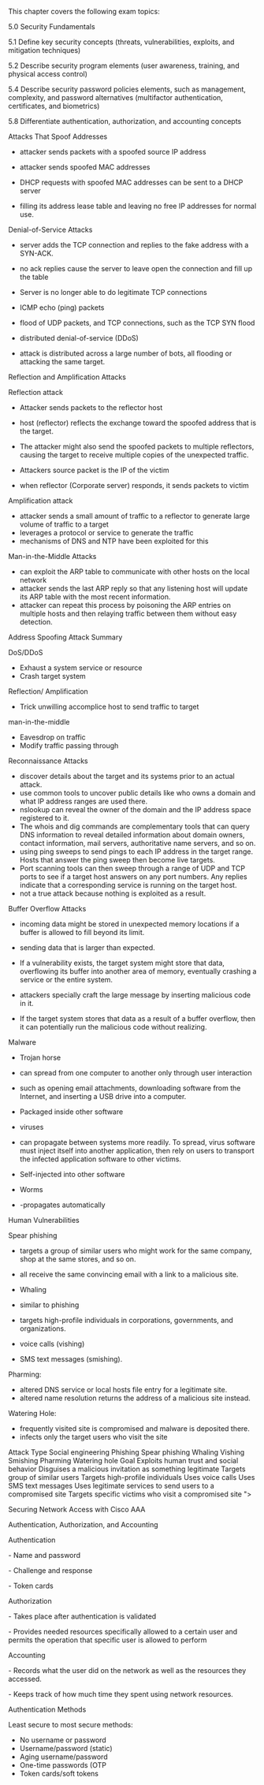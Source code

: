 This chapter covers the following exam topics:

5.0 Security Fundamentals

5.1 Define key security concepts (threats, vulnerabilities, exploits, and mitigation techniques)

5.2 Describe security program elements (user awareness, training, and physical access control)

5.4 Describe security password policies elements, such as management, complexity, and password alternatives (multifactor authentication, certificates, and biometrics)

5.8 Differentiate authentication, authorization, and accounting concepts

Attacks That Spoof Addresses

- attacker sends packets with a spoofed source IP address
- attacker sends spoofed MAC addresses
- DHCP requests with spoofed MAC addresses can be sent to a  DHCP server

- filling its address lease table and leaving no free IP addresses for normal use.

Denial-of-Service Attacks

- server adds the TCP connection and replies to the fake address with a SYN-ACK.

- no ack replies cause the server to leave open the connection and fill up the table
- Server is no longer able to do legitimate TCP connections

- ICMP echo (ping) packets
- flood of UDP packets, and TCP connections, such as the TCP SYN flood

- distributed denial-of-service (DDoS)

- attack is distributed across a large number of bots, all flooding or attacking the same target.

Reflection and Amplification Attacks

Reflection attack

- Attacker sends packets to the reflector host
- host (reflector) reflects the exchange toward the spoofed address that is the target.
- The attacker might also send the spoofed packets to multiple reflectors, causing the target to receive multiple copies of the unexpected traffic.
- Attackers source packet is the IP of the victim

- when reflector (Corporate server) responds, it sends packets to victim

Amplification attack

- attacker sends a small amount of traffic to a reflector to generate large volume of traffic to a target
- leverages a protocol or service to generate the traffic
- mechanisms of DNS and NTP have been exploited for this

Man-in-the-Middle Attacks

- can exploit the ARP table to communicate with other hosts on the local network
- attacker sends the last ARP reply so that any listening host will update its ARP table with the most recent information.
- attacker can repeat this process by poisoning the ARP entries on multiple hosts and then relaying traffic between them without easy detection.

Address Spoofing Attack Summary

DoS/DDoS

- Exhaust a system service or resource
- Crash target system

Reflection/ Amplification

- Trick unwilling accomplice host to send traffic to target

man-in-the-middle

- Eavesdrop on traffic
- Modify traffic passing through

Reconnaissance Attacks

- discover details about the target and its systems prior to an actual attack.
- use common tools to uncover public details like who owns a domain and what IP address ranges are used there.
- nslookup can reveal the owner of the domain and the IP address space registered to it.
- The whois and dig commands are complementary tools that can query DNS information to reveal detailed information about domain owners, contact information, mail servers, authoritative name servers, and so on.
- using ping sweeps to send pings to each IP address in the target range. Hosts that answer the ping sweep then become live targets.
- Port scanning tools can then sweep through a range of UDP and TCP ports to see if a target host answers on any port numbers. Any replies indicate that a corresponding service is running on the target host.
- not a true attack because nothing is exploited as a result.

Buffer Overflow Attacks

- incoming data might be stored in unexpected memory locations if a buffer is allowed to fill beyond its limit.
- sending data that is larger than expected.
- If a vulnerability exists, the target system might store that data, overflowing its buffer into another area of memory, eventually crashing a service or the entire system.
- attackers specially craft the large message by inserting malicious code in it.

- If the target system stores that data as a result of a buffer overflow, then it can potentially run the malicious code without realizing.

Malware

- Trojan horse

- can spread from one computer to another only through user interaction
- such as opening email attachments, downloading software from the Internet, and inserting a USB drive into a computer.
- Packaged inside other software

- viruses

- can propagate between systems more readily. To spread, virus software must inject itself into another application, then rely on users to transport the infected application software to other victims.
- Self-injected into other software

- Worms

- -propagates automatically

Human Vulnerabilities

Spear phishing

- targets a group of similar users who might work for the same company, shop at the same stores, and so on.
- all receive the same convincing email with a link to a malicious site.
- Whaling

- similar to phishing
- targets high-profile individuals in corporations, governments, and organizations.

- voice calls (vishing)
- SMS text messages (smishing).

Pharming:

- altered DNS service or local hosts file entry for a legitimate site.
- altered name resolution returns the address of a malicious site instead.

Watering Hole:

- frequently visited site is compromised and malware is deposited there.
- infects only the target users who visit the site

Attack Type 
Social 
engineering 
Phishing 
Spear phishing 
Whaling 
Vishing 
Smishing 
Pharming 
Watering hole 
Goal 
Exploits human trust and social behavior 
Disguises a malicious invitation as something legitimate 
Targets group of similar users 
Targets high-profile individuals 
Uses voice calls 
Uses SMS text messages 
Uses legitimate services to send users to a compromised 
site 
Targets specific victims who visit a compromised site ">

Securing Network Access with Cisco AAA

Authentication, Authorization, and Accounting

Authentication

\- Name and password

\- Challenge and response

\- Token cards

Authorization

\- Takes place after authentication is validated

\- Provides needed resources specifically allowed to a certain user and permits the operation that specific user is allowed to perform

Accounting

\- Records what the user did on the network as well as the resources they accessed.

\- Keeps track of how much time they spent using network resources.

Authentication Methods

Least secure to most secure methods:

- No username or password
- Username/password (static)
- Aging username/password
- One-time passwords (OTP
- Token cards/soft tokens
